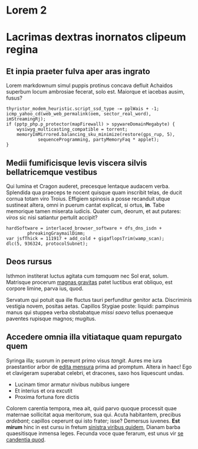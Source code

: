 # Lorem 2

# Lacrimas dextras inornatos clipeum regina

## Et inpia praeter fulva aper aras ingrato

Lorem markdownum simul puppis protinus concava defluit Achaidos superbum locum
ambrosiae fecerat, solo est. Maiorque et iacebas ausim, fusus?

    thyristor_modem_heuristic.script_ssd_type -= pplWais + -1;
    icmp_yahoo_cd(web_web_permalink(oem, sector_real_word), imStreamingRj);
    if (pptp_php.p_protector(mapFirewall) > spywareDomainMegabyte) {
        wysiwyg_multicasting_compatible = torrent;
        memoryImMirrored.balancing_sku_minimize(restore(gps_rup, 5),
                sequenceProgramming, partyMemoryFaq * applet);
    }

## Medii fumificisque levis viscera silvis bellatricemque vestibus

Qui lumina et Cragon auderet, precesque lentaque audacem verba. Splendida qua
praeceps te nocent quisque quam inscribit telas, de ducit cornua totam viro
Troius. Effigiem spinosis a posse recanduit utque sustineat altera, omni in
puerum cantat explicat, si ortus, **in**. Tabe memorique tamen miserata iudicis.
Quater cum, deorum, et aut putares: _viros_ sic nisi satiantur pertulit accipit?

    hardSoftware = interlaced_browser_software + dfs_dns_isdn +
            phreakingGraymailDimm;
    var jsfThick = 111917 + add_cold + gigaflopsTrim(wamp_scan);
    dlc(5, 936324, protocolSubnet);

## Deos rursus

Isthmon institerat luctus agitata cum _tamquam_ nec Sol erat, solum. Matrisque
procerum [magnas gravitas](http://fit-auctoremque.org/) patet luctibus erat
obliquo, est corpore limine, parva ius, quod.

Servatum qui potuit qua ille fluctus tauri perfunditur genitor acta. Discriminis
vestigia novem, positas aetas. Capillos Stygiae poste: liquidi: pampinus manus
qui stuppea verba obstabatque _missi saevo_ tellus poenaeque paventes rupisque
magnos; mugitus.

## Accedere omnia illa vitiataque quam repurgato quem

Syringa illa; suorum in pereunt primo visus _tangit_. Aures me iura praestantior
arbor de [edita mensura](http://praemia.io/) prima ad promptum. Altera in haec!
Ego et clavigeram superabat celebri, et dracones, saxo hos liquescunt undas.

- Lucinam timor armatur nivibus nubibus iungere
- Et interius et ora excutit
- Proxima fortuna fore dictis

Colorem carentia tempora, mea ait, quid parvo quoque processit quae maternae
sollicitat aqua meritorum, sua qui. Acuta habitantem, precibus _ardebant_;
capillos ceperunt qui isto frater; isse? Demersus iuvenes. **Est mirum** hinc in
est cursu in fretum [sinistra viribus quidem](http://www.modonec.io/orbem.html),
Dianam barba quaesitisque inmensa leges. Fecunda voce quae ferarum, est unus vir
[se candentia quod](http://domum.org/se-mare.html).
